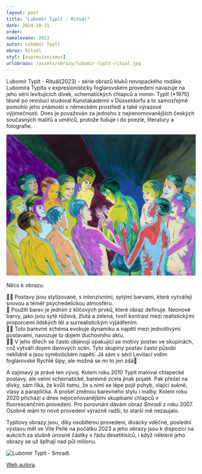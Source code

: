```yaml
---
layout: post
title: "Lubomír Typlt - Rituál"
date: 2024-10-21
order: 
namalovano: 2023
autor: Lubomír Typlt
obraz: Rituál
styl: [expresionismus]
urlobrazu: /assets/obrazy/lubomir-typlt-ritual.jpg
---
```


Lubomír Typlt - Rituál(2023) - série obrazů kluků novopackého rodáka Lubomíra Typlta v expresionisticky foglarovském provedení navazuje na jeho sérii levitujících dívek, schematických chlapců a mimin. Typlt (*1975} těsně po revoluci studoval Kunstakademii v Düsseldorfu a to samozřejmě pomohlo jeho známosti v německém prostředí a také výrazové výjimečnosti. Dnes je považován za jednoho z nejrenomovanějších českých současných malířů a umělců, protože fušuje i do poezie, literatury a fotografie. 

![Lubomír Typlt - Rituál](/assets/obrazy/lubomir-typlt-ritual.jpg)

Něco k obrazu:

🧍‍♂️ Postavy jsou stylizované, s intenzivními, sytými barvami, které vytvářejí snovou a téměř psychedelickou atmosféru. \
🌈 Použití barev je jedním z klíčových prvků, které obraz definuje. Neonové barvy, jako jsou sytě růžová, žlutá a zelená, tvoří kontrast mezi realistickými proporcemi lidských těl a surrealistickým vyjádřením.  \
🤸‍♂️ Toto barevné schéma evokuje dynamiku a napětí mezi jednotlivými postavami, navozuje to dojem duchovního aktu.  \
👯‍♂️ V jeho dílech se často objevují opakující se motivy postav ve skupinách, což vytváří dojem davových scén. Tyto skupiny postav často působí neklidně a jsou symbolickém napětí. Já sám v sérii Levitací vidím foglarovské Rychlé šípy, ale možná se mi to jen zdá🙂 

A zajímavý je právě ten vývoj. Kolem roku 2010 Typlt maloval chlapecké postavy, ale velmi schematické, barevně zcela jinak pojaté. Pak přešel na dívky, sám říká, že kvůli tomu, že s nimi se lépe pojil pohyb, vlající sukně, vlasy a paraplíčka. A prošel změnou barevného stylu i malby.  Kolem roku 2020 přichází s dnes nejoceňovanějšími skupinami chlapců v fluorescenčním provedení. Pro porovnání dávám obraz *Smradi* z roku 2007. Osobně mám to nové provedení výrazně radši, to starší mě nezaujalo. 

Typltovy obrazy jsou, díky osobitému provedení, divácky vděčné, poslední výstavu měl ve Vile Pellé na počátku 2023 a jeho obrazy jsou k dispozici na aukcích za slušně únosné částky v řádu desetitisíců, i když některé jeho obrazy se už šplhají nad půl milionu. 

![Lubomír Typlt - Smradi](/assets/obrazy/lubomir-typlt-smradi.png)

[Web autora](https://www.typlt.com). 